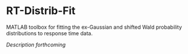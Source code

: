 # RT-Distrib-Fit
MATLAB toolbox for fitting the ex-Gaussian and shifted Wald probability distributions to response time data.

*Description forthcoming*
